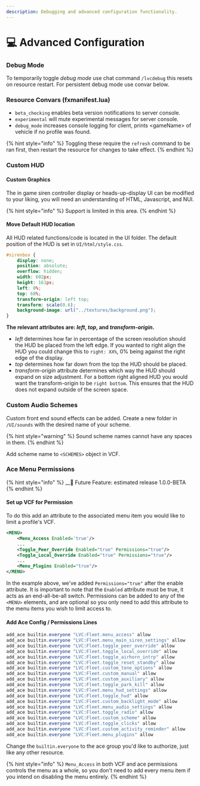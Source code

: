 ```yaml
---
description: Debugging and advanced configuration functionality.
---
```


# 💻 Advanced Configuration

### Debug Mode

To temporarily toggle _debug mode_ use chat command `/lvcdebug` this resets on resource restart. For persistent debug mode use convar below.

### **Resource Convars (fxmanifest.lua)**

* `beta_checking` enables beta version notifications to server console.
* `experimental` will mute experimental messages for server console.
* `debug_mode` increases console logging for client, prints \<gameName> of vehicle if no profile was found.

{% hint style="info" %}
Toggling these require the `refresh` command to be ran first, then restart the resource for changes to take effect.
{% endhint %}

### Custom HUD

#### Custom Graphics

The in game siren controller display or heads-up-display UI can be modified to your liking, you will need an understanding of HTML, Javascript, and NUI.&#x20;

{% hint style="info" %}
Support is limited in this area.
{% endhint %}

#### Move Default HUD location

All HUD related functions/code is located in the UI folder. The default position of the HUD is set in `UI/html/style.css`.

```css
#sirenbox {
	display: none;
	position: absolute;
	overflow: hidden;
	width: 602px;
	height: 161px;
	left: 0%;
	top: 68%;
	transform-origin: left top;
	transform: scale(0.6);
	background-image: url("../textures/background.png");
}
```

**The relevant attributes are: **_**left**_**, **_**top**_**, and **_**transform-origin**_**.**

* _left_ determines how far in percentage of the screen resolution should the HUD be placed from the left edge. If you wanted to right align the HUD you could change this to `right: XX%`, 0% being against the right edge of the display.
* _top_ determines how far down from the top the HUD should be placed.
* _transform-origin_ attribute determines which way the HUD should expand on size adjustment. For a bottom right aligned HUD you would want the transform-origin to be `right bottom`. This ensures that the HUD does not expand outside of the screen space.

### Custom Audio Schemes

Custom front end sound effects can be added. Create a new folder in `/UI/sounds` with the desired name of your scheme.

{% hint style="warning" %}
Sound scheme names cannot have any spaces in them.
{% endhint %}

Add scheme name to `<SCHEMES>` object in VCF.

### Ace Menu Permissions

{% hint style="info" %}
__:date: Future Feature: estimated release 1.0.0-BETA
{% endhint %}

#### Set up VCF for Permission

To do this add an attribute to the associated menu item you would like to limit a profile's VCF.

```xml
<MENU>
	<Menu_Access Enabled='true'/>
	...
	<Toggle_Peer_Override Enabled="true" Permissions="true"/>	
	<Toggle_Local_Override Enabled="true" Permissions="true"/>
	...
	<Menu_Plugins Enabled="true"/>
</MENU>
```

In the example above, we've added `Permissions="true"` after the enable attribute. It is important to note that the `Enabled` attribute must be true, it acts as an end-all-be-all switch. Permissions can be added to any of the `<MENU>` elements, and are optional so you only need to add this attribute to the menu items you wish to limit access to.

#### Add Ace Config / Permissions Lines

```actionscript
add_ace builtin.everyone "LVC:Fleet.menu_access" allow
add_ace builtin.everyone "LVC:Fleet.menu_main_siren_settings" allow
add_ace builtin.everyone "LVC:Fleet.toggle_peer_override" allow
add_ace builtin.everyone "LVC:Fleet.toggle_local_override" allow
add_ace builtin.everyone "LVC:Fleet.toggle_airhorn_intrp" allow
add_ace builtin.everyone "LVC:Fleet.toggle_reset_standby" allow
add_ace builtin.everyone "LVC:Fleet.custom_tone_options" allow
add_ace builtin.everyone "LVC:Fleet.custom_manual" allow
add_ace builtin.everyone "LVC:Fleet.custom_auxiliary" allow
add_ace builtin.everyone "LVC:Fleet.toggle_park_kill" allow
add_ace builtin.everyone "LVC:Fleet.menu_hud_settings" allow
add_ace builtin.everyone "LVC:Fleet.toggle_hud" allow
add_ace builtin.everyone "LVC:Fleet.custom_backlight_mode" allow
add_ace builtin.everyone "LVC:Fleet.menu_audio_settings" allow
add_ace builtin.everyone "LVC:Fleet.toggle_radio" allow
add_ace builtin.everyone "LVC:Fleet.custom_scheme" allow
add_ace builtin.everyone "LVC:Fleet.toggle_clicks" allow
add_ace builtin.everyone "LVC:Fleet.custom_activity_reminder" allow
add_ace builtin.everyone "LVC:Fleet.menu_plugins" allow
```

Change the `builtin.everyone` to the ace group you'd like to authorize, just like any other resource.

{% hint style="info" %}
`Menu_Access` in both VCF and ace permissions controls the menu as a whole, so you don't need to add every menu item if you intend on disabling the menu entirely.
{% endhint %}
